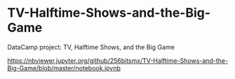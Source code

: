 # TV-Halftime-Shows-and-the-Big-Game
DataCamp project: TV, Halftime Shows, and the Big Game 

https://nbviewer.jupyter.org/github/256bitsmx/TV-Halftime-Shows-and-the-Big-Game/blob/master/notebook.ipynb
